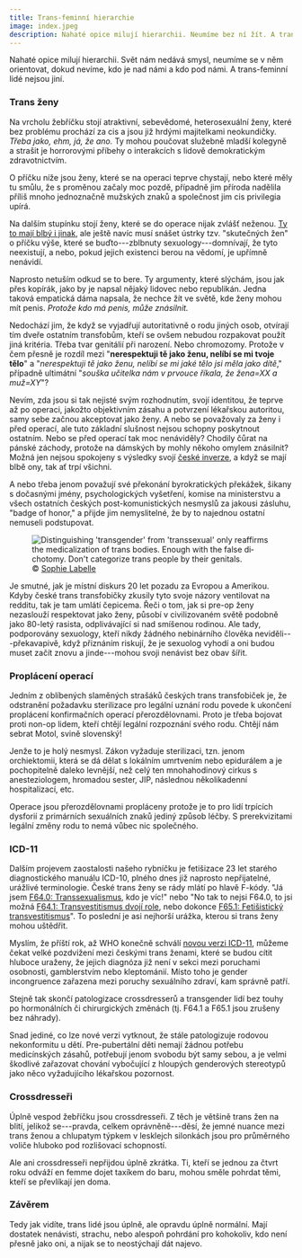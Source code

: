 ```yaml
---
title: Trans-feminní hierarchie
image: index.jpeg
description: Nahaté opice milují hierarchii. Neumíme bez ní žít. A trans-feminní lidé nejsou jiní.
---
```


Nahaté opice milují hierarchii. Svět nám nedává smysl, neumíme se v něm orientovat, dokud nevíme, kdo je nad námi a kdo pod námi. A trans-feminní lidé nejsou jiní.

### Trans ženy

Na vrcholu žebříčku stojí atraktivní, sebevědomé, heterosexuální ženy, které bez problému prochází za cis a jsou již hrdými majitelkami neokundičky. *Třeba jako, ehm, já, že ano.* Ty mohou poučovat služebně mladší kolegyně a strašit je horrorovými příbehy o interakcích s lidově demokratickým zdravotnictvím.

O příčku níže jsou ženy, které se na operaci teprve chystají, nebo které měly tu smůlu, že s proměnou začaly moc pozdě, případně jim příroda nadělila příliš mnoho jednoznačně mužských znaků a společnost jim cis privilegia upírá.

Na dalším stupínku stojí ženy, které se do operace nijak zvlášť neženou. [Ty to mají blbý i jinak](/byt-trans-v-cr/), ale ještě navíc musí snášet ústrky tzv. "skutečných žen" o příčku výše, které se buďto---zblbnuty sexuology---domnívají, že tyto neexistují, a nebo, pokud jejich existenci berou na vědomí, je upřímně nenávidí.

Naprosto netuším odkud se to bere. Ty argumenty, které slýchám, jsou jak přes kopírák, jako by je napsal nějaký lidovec nebo republikán. Jedna taková empatická dáma napsala, že nechce žít ve světě, kde ženy mohou mít penis. *Protože kdo má penis, může znásilnit.*

Nedochází jim, že když se vyjadřují autoritativně o rodu jiných osob, otvírají tím dveře ostatním transfobům, kteří se ovšem nebudou rozpakovat použít jiná kritéria. Třeba tvar genitálií při narození. Nebo chromozomy. Protože v čem přesně je rozdíl mezi "**nerespektuji tě jako ženu, nelíbí se mi tvoje tělo**" a "*nerespektuji tě jako ženu, nelíbí se mi jaké tělo jsi měla jako dítě*," případně ultimátní "*souška učitelka nám v prvouce říkala, že žena=XX a muž=XY*"? 

Nevím, zda jsou si tak nejisté svým rozhodnutím, svojí identitou, že teprve až po operaci, jakožto objektivním zásahu a potvrzení lékařskou autoritou, samy sebe začnou akceptovat jako ženy. A nebo se považovaly za ženy i před operací, ale tuto základní slušnost nejsou schopny poskytnout ostatním. Nebo se před operací tak moc nenáviděly? Chodily čůrat na pánské záchody, protože na dámských by mohly někoho omylem znásilnit? Možná jen nejsou spokojeny s výsledky svojí [české inverze](/aikchol-vs-motol/), a když se mají blbě ony, tak ať trpí všichni.

A nebo třeba jenom považují své překonání byrokratických překážek, šikany s dočasnými jmény, psychologických vyšetření, komise na ministerstvu a všech ostatních českých post-komunistických nesmyslů za jakousi zásluhu, "badge of honor," a přijde jim nemyslitelné, že by to najednou ostatní nemuseli podstupovat. 

<figure class="pull-right" lang="en">
  <img src="assigned-male-300px.jpeg" 
       alt="Distinguishing 'transgender' from 'transsexual' only reaffirms the medicalization of trans bodies. Enough with the false dichotomy. Don't categorize trans people by their genitals.">
  <figcaption>
    &copy; <a href="http://assignedmale.com">Sophie Labelle</a>
  </figcaption>
</figure>

Je smutné, jak je místní diskurs 20 let pozadu za Evropou a Amerikou. Kdyby české trans trans&shy;fo&shy;bič&shy;ky zkusily tyto svoje názory ventilovat na redditu, tak je tam umlátí čepicema. Řeči o tom, jak si pre-op ženy nezaslouží respektovat jako ženy, působí v civilizovaném světě podobně jako 80-letý rasista, odplivávající si nad smíšenou rodinou. Ale tady, podporovány sexuology, kteří nikdy žádného nebinárního člověka neviděli---překavapivě, když přiznáním riskují, že je sexuolog vyhodí a oni budou muset začít znovu a jinde---mohou svoji nenávist bez obav šířit. 

### Proplácení operací

Jedním z oblíbených slaměných strašáků českých trans transfobiček je, že odstranění požadavku sterilizace pro legální uznání rodu povede k ukončení proplácení konfirmačních operací přerozdělovnami. Proto je třeba bojovat proti non-op lidem, kteří chtějí legální rozpoznání svého rodu. Chtějí nám sebrat Motol, svině slovenský!

Jenže to je holý nesmysl. Zákon vyžaduje sterilizaci, tzn. jenom orchiektomii, která se dá dělat s lokálním umrtvením nebo epidurálem a je pochopitelně daleko levnější, než celý ten mnohahodinový cirkus s anesteziologem, hromadou sester, JIP, následnou několikadenní hospitalizací, etc.

Operace jsou přerozdělovnami propláceny protože je to pro lidí trpících dysforií z primárních sexuálních znaků jediný způsob léčby. S prerekvizitami legální změny rodu to nemá vůbec nic společného.

### ICD-11

Dalším projevem zaostalosti našeho rybníčku je fetišizace 23 let starého diagnostického manuálu ICD-10, plného dnes již naprosto nepřijatelné, urážlivé terminologie. České trans ženy se rády mlátí po hlavě F-kódy. "Já jsem [F64.0: Transsexualismus](http://apps.who.int/classifications/icd10/browse/2008/en#/F64.0), kdo je víc!" nebo "No tak to nejsi F64.0, to jsi možná [F64.1: Transvestitismus dvojí role](http://apps.who.int/classifications/icd10/browse/2008/en#/F64.1), nebo dokonce [F65.1: Fetišistický transvestitismus](http://apps.who.int/classifications/icd10/browse/2008/en#/F65.1)". To poslední je asi nejhorší urážka, kterou si trans ženy mohou uštědřit. 

Myslím, že příští rok, až WHO konečně schválí [novou verzi ICD-11](http://apps.who.int/classifications/icd11/browse/l-m/en#/http%3a%2f%2fid.who.int%2ficd%2fentity%2f90875286), můžeme čekat velké pozdvižení mezi českými trans ženami, které se budou cítit hluboce uraženy, že jejich diagnóza již není v sekci mezi poruchami osobnosti, gamblerstvím nebo kleptománií. Místo toho je gender incongruence zařazena mezi poruchy sexuálního zdraví, kam správně patří.

Stejně tak skončí patologizace crossdresserů a transgender lidí bez touhy po hormonálních či chirurgických změnách (tj. F64.1 a F65.1 jsou zrušeny bez náhrady).

Snad jediné, co lze nové verzi vytknout, že stále patologizuje rodovou nekonformitu u dětí. Pre-pubertální děti nemají žádnou potřebu medicínských zásahů, potřebují jenom svobodu být samy sebou, a je velmi škodlivé zařazovat chování vybočující z hloupých genderových stereotypů jako něco vyžadujícího lékařskou pozornost.

### Crossdresseři

Úplně vespod žebříčku jsou crossdresseři. Z těch je většině trans žen na blití, jelikož se---pravda, celkem oprávněně---děsí, že jemné nuance mezi trans ženou a chlupatym týpkem v lesklejch silonkách jsou pro průměrného voliče hluboko pod rozlišovací schopností.

Ale ani crossdresseři nepřijdou úplně zkrátka. Ti, kteří se jednou za čtvrt roku odváží en femme dojet taxíkem do baru, mohou směle pohrdat těmi, kteří se převlíkají jen doma.

### Závěrem

Tedy jak vidíte, trans lidé jsou úplně, ale opravdu úplně normální. Mají dostatek nenávisti, strachu, nebo alespoň pohrdání pro kohokoliv, kdo není přesně jako oni, a nijak se to neostýchají dát najevo.